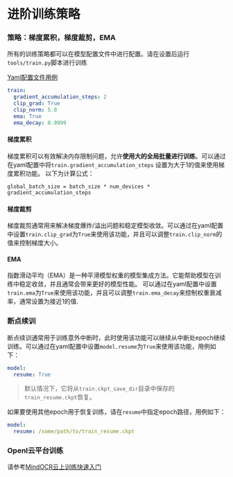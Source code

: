 # 进阶训练策略

### 策略：梯度累积，梯度裁剪，EMA

所有的训练策略都可以在模型配置文件中进行配置。请在设置后运行`tools/train.py`脚本进行训练

[Yaml配置文件用例](../../../configs/rec/crnn/crnn_icdar15.yaml)

```yaml
train:
  gradient_accumulation_steps: 2
  clip_grad: True
  clip_norm: 5.0
  ema: True
  ema_decay: 0.9999
```

#### 梯度累积

梯度累积可以有效解决内存限制问题，允许**使用大的全局批量进行训练**。可以通过在yaml配置中将`train.gradient_accumulation_steps` 设置为大于1的值来使用梯度累积功能。
以下为计算公式：

`global_batch_size = batch_size * num_devices * gradient_accumulation_steps`

#### 梯度裁剪

梯度裁剪通常用来解决梯度爆炸/溢出问题和稳定模型收敛。可以通过在yaml配置中设置`train.clip_grad`为`True`来使用该功能，并且可以调整`train.clip_norm`的值来控制梯度大小。



#### EMA

指数滑动平均（EMA）是一种平滑模型权重的模型集成方法。它能帮助模型在训练中稳定收敛，并且通常会带来更好的模型性能。
可以通过在yaml配置中设置`train.ema`为`True`来使用该功能，并且可以调整`train.ema_decay`来控制权重衰减率，通常设置为接近1的值.


### 断点续训

断点续训通常用于训练意外中断时，此时使用该功能可以继续从中断处epoch继续训练。可以通过在yaml配置中设置`model.resume`为`True`来使用该功能，用例如下：

```yaml
model:
  resume: True
```
>
>默认情况下，它将从`train.ckpt_save_dir`目录中保存的`train_resume.ckpt`恢复。

如果要使用其他epoch用于恢复训练，请在`resume`中指定epoch路径，用例如下：

```yaml
model:
  resume: /some/path/to/train_resume.ckpt
```

### OpenI云平台训练

请参考[MindOCR云上训练快速入门](../../cn/tutorials/training_on_openi.md)
